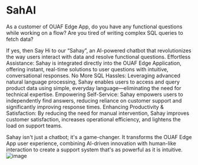 # SahAI

As a customer of OUAF Edge App, do you have any functional questions while working on a flow?
Are you tired of writing complex SQL queries to fetch data?

If yes, then
Say Hi to our “Sahay”, an AI-powered chatbot that revolutionizes the way users interact with data and resolve functional questions.
Effortless Assistance: Sahay is integrated directly into the OUAF Edge Application, offering instant, real-time solutions to user questions with intuitive, conversational responses.
No More SQL Hassles: Leveraging advanced natural language processing, Sahay enables users to access and query product data using simple, everyday language—eliminating the need for technical expertise.
Empowering Self-Service: Sahay empowers users to independently find answers, reducing reliance on customer support and significantly improving response times.
Enhancing Productivity & Satisfaction: By reducing the need for manual intervention, Sahay improves customer satisfaction, increases operational efficiency, and lightens the load on support teams.

Sahay isn't just a chatbot; it's a game-changer. It transforms the OUAF Edge App user experience, combining AI-driven innovation with human-like interaction to create a support system that's as powerful as it is intuitive.
![image](https://github.com/user-attachments/assets/af57d633-61b4-492f-aeff-2262ff86b94f)

